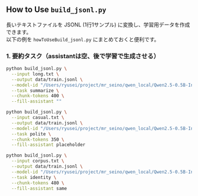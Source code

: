 ## How to Use `build_jsonl.py`

長いテキストファイルを JSONL (1行1サンプル) に変換し、学習用データを作成できます。  
以下の例を `howToUseBuild_jsonl.py` にまとめておくと便利です。

### 1. 要約タスク（assistantは空、後で学習で生成させる）
```bash
python build_jsonl.py \
  --input long.txt \
  --output data/train.jsonl \
  --model-id "/Users/ryusei/project/mr_seino/qwen_local/Qwen2.5-0.5B-Instruct" \
  --task summarize \
  --chunk-tokens 400 \
  --fill-assistant ""

python build_jsonl.py \
  --input casual.txt \
  --output data/train.jsonl \
  --model-id "/Users/ryusei/project/mr_seino/qwen_local/Qwen2.5-0.5B-Instruct" \
  --task polite \
  --chunk-tokens 350 \
  --fill-assistant placeholder

python build_jsonl.py \
  --input corpus.txt \
  --output data/train.jsonl \
  --model-id "/Users/ryusei/project/mr_seino/qwen_local/Qwen2.5-0.5B-Instruct" \
  --task identity \
  --chunk-tokens 480 \
  --fill-assistant same
